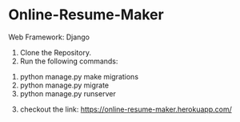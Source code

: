 # Online-Resume-Maker

Web Framework: Django

1. Clone the Repository.
2. Run the following commands:
  1) python manage.py make migrations
  2) python manage.py migrate
  3) python manage.py runserver
  
3. checkout the link: https://online-resume-maker.herokuapp.com/
